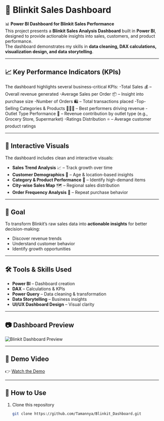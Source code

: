 # 🛒 Blinkit Sales Dashboard

📊 **Power BI Dashboard for Blinkit Sales Performance**  
This project presents a **Blinkit Sales Analysis Dashboard** built in **Power BI**, designed to provide actionable insights into sales, customers, and product performance.  
The dashboard demonstrates my skills in **data cleaning, DAX calculations, visualization design, and data storytelling**.

---

## 📈 Key Performance Indicators (KPIs)
The dashboard highlights several business-critical KPIs:
-Total Sales 💰 – Overall revenue generated
-Average Sales per Order 📦 – Insight into purchase size
-Number of Orders 🛍️ – Total transactions placed
-Top-Selling Categories & Products 🥦🥛🍎 – Best performers driving revenue
-Outlet Type Performance 🏬 – Revenue contribution by outlet type (e.g., Grocery Store, Supermarket)
-Ratings Distribution ⭐ – Average customer product ratings

---

## 🎨 Interactive Visuals
The dashboard includes clean and interactive visuals:
- **Sales Trend Analysis** 📈 – Track growth over time  
- **Customer Demographics** 👥 – Age & location-based insights  
- **Category & Product Performance** 🥑 – Identify high-demand items  
- **City-wise Sales Map** 🗺️ – Regional sales distribution  
- **Order Frequency Analysis** 🔄 – Repeat purchase behavior  

---

## 🎯 Goal
To transform Blinkit’s raw sales data into **actionable insights** for better decision-making:
- Discover revenue trends  
- Understand customer behavior  
- Identify growth opportunities  

---

## 🛠️ Tools & Skills Used
- **Power BI** – Dashboard creation  
- **DAX** – Calculations & KPIs  
- **Power Query** – Data cleaning & transformation  
- **Data Storytelling** – Business insights  
- **UI/UX Dashboard Design** – Visual clarity  

---

## 📷 Dashboard Preview
![Blinkit Dashboard Preview](assets/Blinkit_Dashboard_Preview.png)

---

## 🎥 Demo Video
👉 [Watch the Demo](demo/Blinkit_Demo.mp4)  


---

## 🚀 How to Use
1. Clone this repository  
   ```bash
   git clone https://github.com/Tamannya/Blinkit_Dashboard.git
